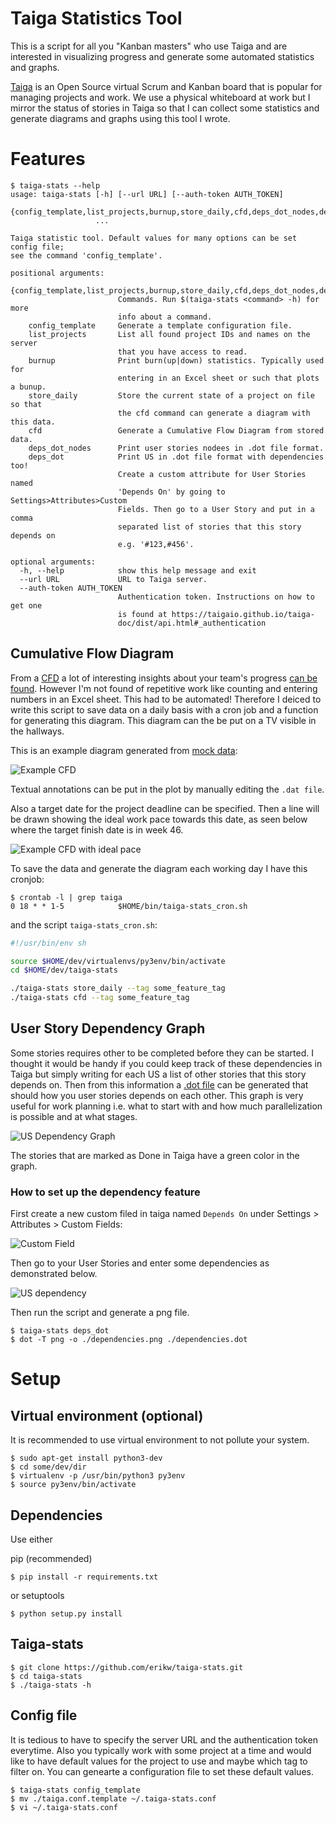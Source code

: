 # Taiga Statistics Tool

This is a script for all you "Kanban masters" who use Taiga and are interested in visualizing progress and generate some automated statistics and graphs.

[Taiga](https://taiga.io/) is an Open Source virtual Scrum and Kanban board that is popular for managing projects and work. We use a physical whiteboard at work but I mirror the status of stories in Taiga so that I can collect some statistics and generate diagrams and graphs using this tool I wrote.

# Features

```console
$ taiga-stats --help
usage: taiga-stats [-h] [--url URL] [--auth-token AUTH_TOKEN]
                   {config_template,list_projects,burnup,store_daily,cfd,deps_dot_nodes,deps_dot}
                   ...

Taiga statistic tool. Default values for many options can be set config file;
see the command 'config_template'.

positional arguments:
  {config_template,list_projects,burnup,store_daily,cfd,deps_dot_nodes,deps_dot}
                        Commands. Run $(taiga-stats <command> -h) for more
                        info about a command.
    config_template     Generate a template configuration file.
    list_projects       List all found project IDs and names on the server
                        that you have access to read.
    burnup              Print burn(up|down) statistics. Typically used for
                        entering in an Excel sheet or such that plots a bunup.
    store_daily         Store the current state of a project on file so that
                        the cfd command can generate a diagram with this data.
    cfd                 Generate a Cumulative Flow Diagram from stored data.
    deps_dot_nodes      Print user stories nodees in .dot file format.
    deps_dot            Print US in .dot file format with dependencies too!
                        Create a custom attribute for User Stories named
                        'Depends On' by going to Settings>Attributes>Custom
                        Fields. Then go to a User Story and put in a comma
                        separated list of stories that this story depends on
                        e.g. '#123,#456'.

optional arguments:
  -h, --help            show this help message and exit
  --url URL             URL to Taiga server.
  --auth-token AUTH_TOKEN
                        Authentication token. Instructions on how to get one
                        is found at https://taigaio.github.io/taiga-
                        doc/dist/api.html#_authentication
```

## Cumulative Flow Diagram

From a [CFD](http://brodzinski.com/2013/07/cumulative-flow-diagram.html) a lot of interesting insights about your team's progress [can be found](http://paulklipp.com/images/Interpreting_a_Cumulative_Flow_Diagram.jpg). However I'm not found of repetitive work like counting and entering numbers in an Excel sheet. This had to be automated! Therefore I deiced to write this script to save data on a daily basis with a cron job and a function for generating this diagram. This diagram can the be put on a TV visible in the hallways.


This is an example diagram generated from [mock data](sample_data/cfd_example.dat):

![Example CFD](img/cfd_example.png)

Textual annotations can be put in the plot by manually editing the `.dat file`.


Also a target date for the project deadline can be specified. Then a line will be drawn showing the ideal work pace towards this date, as seen below where the target finish date is in week 46.

![Example CFD with ideal pace](img/cfd_example_ideal_pace.png)


To save the data and generate the diagram each working day I have this cronjob:

```console
$ crontab -l | grep taiga
0 18 * * 1-5            $HOME/bin/taiga-stats_cron.sh
```

and the script `taiga-stats_cron.sh`:

```bash
#!/usr/bin/env sh

source $HOME/dev/virtualenvs/py3env/bin/activate
cd $HOME/dev/taiga-stats

./taiga-stats store_daily --tag some_feature_tag
./taiga-stats cfd --tag some_feature_tag
```

## User Story Dependency Graph

Some stories requires other to be completed before they can be started. I thought it would be handy if you could keep track of these dependencies in Taiga but simply writing for each US a list of other stories that this story depends on. Then from this information a [.dot file](sample_data/dependencies_example.dot) can be generated that should how you user stories depends on each other. This graph is very useful for work planning i.e. what to start with and how much parallelization is possible and at what stages.

![US Dependency Graph](img/dependencies_example.png)

The stories that are marked as Done in Taiga have a green color in the graph.


### How to set up the dependency feature

First create a new custom filed in taiga named `Depends On` under Settings > Attributes > Custom Fields:

![Custom Field](img/taiga_custom_field.png)


Then go to your User Stories and enter some dependencies as demonstrated below.

![US dependency](img/us_depends_on.png)


Then run the script and generate a png file.


```console
$ taiga-stats deps_dot
$ dot -T png -o ./dependencies.png ./dependencies.dot
```


# Setup

## Virtual environment (optional)

It is recommended to use virtual environment to not pollute your system.

```console
$ sudo apt-get install python3-dev
$ cd some/dev/dir
$ virtualenv -p /usr/bin/python3 py3env
$ source py3env/bin/activate
```

## Dependencies

Use either

pip (recommended)

```console
$ pip install -r requirements.txt
```

or setuptools

```console
$ python setup.py install
```

## Taiga-stats

```console
$ git clone https://github.com/erikw/taiga-stats.git
$ cd taiga-stats
$ ./taiga-stats -h
```

## Config file

It is tedious to have to specify the server URL and the authentication token everytime. Also you typically work with some project at a time and would like to have default values for the project to use and maybe which tag to filter on. You can genearte a configuration file to set these default values.


```console
$ taiga-stats config_template
$ mv ./taiga.conf.template ~/.taiga-stats.conf
$ vi ~/.taiga-stats.conf
```
